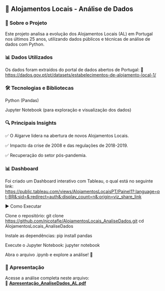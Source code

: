 ## 📌 Alojamentos Locais - Análise de Dados

### 📍 Sobre o Projeto

Este projeto analisa a evolução dos Alojamentos Locais (AL) em Portugal nos últimos 25 anos, utilizando dados públicos e técnicas de análise de dados com Python.

### 📊 Dados Utilizados

Os dados foram extraídos do portal de dados abertos de Portugal:
🔗 https://dados.gov.pt/pt/datasets/estabelecimentos-de-alojamento-local-1/

### 🛠 Tecnologias e Bibliotecas

Python (Pandas)

Jupyter Notebook (para exploração e visualização dos dados)

### 🔍 Principais Insights

✅ O Algarve lidera na abertura de novos Alojamentos Locais.

✅ Impacto da crise de 2008 e das regulações de 2018-2019.

✅ Recuperação do setor pós-pandemia.

### 📊 Dashboard

Foi criado um Dashboard interativo com Tableau, o qual está no seguinte link:
https://public.tableau.com/views/AlojamentosLocaisPT/Painel1?:language=pt-BR&:sid=&:redirect=auth&:display_count=n&:origin=viz_share_link

▶️ Como Executar

Clone o repositório:
git clone https://github.com/nicotafle/AlojamentosLocais_AnaliseDados.git
cd AlojamentosLocais_AnaliseDados

Instale as dependências:
pip install pandas 

Execute o Jupyter Notebook:
jupyter notebook

Abra o arquivo .ipynb e explore a análise! 🚀

### 📄 Apresentação  
Acesse a análise completa neste arquivo:  
📌 **[Apresentação_AnaliseDados_AL.pdf](Apresentação_AnaliseDados_AL.pdf)**  
